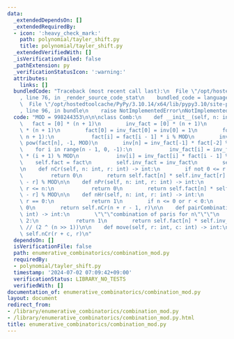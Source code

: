 ```yaml
---
data:
  _extendedDependsOn: []
  _extendedRequiredBy:
  - icon: ':heavy_check_mark:'
    path: polynomial/tayler_shift.py
    title: polynomial/tayler_shift.py
  _extendedVerifiedWith: []
  _isVerificationFailed: false
  _pathExtension: py
  _verificationStatusIcon: ':warning:'
  attributes:
    links: []
  bundledCode: "Traceback (most recent call last):\n  File \"/opt/hostedtoolcache/PyPy/3.10.14/x64/lib/pypy3.10/site-packages/onlinejudge_verify/documentation/build.py\"\
    , line 76, in _render_source_code_stat\n    bundled_code = language.bundle(\n\
    \  File \"/opt/hostedtoolcache/PyPy/3.10.14/x64/lib/pypy3.10/site-packages/onlinejudge_verify/languages/python.py\"\
    , line 96, in bundle\n    raise NotImplementedError\nNotImplementedError\n"
  code: "MOD = 998244353\n\n\nclass Comb:\n    def __init__(self, n: int):\n     \
    \   fact = [0] * (n + 1)\n        inv_fact = [0] * (n + 1)\n        inv = [0]\
    \ * (n + 1)\n        fact[0] = inv_fact[0] = inv[0] = 1\n        for i in range(1,\
    \ n + 1):\n            fact[i] = fact[i - 1] * i % MOD\n        inv_fact[n] =\
    \ pow(fact[n], -1, MOD)\n        inv[n] = inv_fact[-1] * fact[-2] % MOD\n    \
    \    for i in range(n - 1, 0, -1):\n            inv_fact[i] = inv_fact[i + 1]\
    \ * (i + 1) % MOD\n            inv[i] = inv_fact[i] * fact[i - 1] % MOD\n    \
    \    self.fact = fact\n        self.inv_fact = inv_fact\n        self.inv = inv\n\
    \n    def nCr(self, n: int, r: int) -> int:\n        if not 0 <= r <= n:\n   \
    \         return 0\n        return self.fact[n] * self.inv_fact[r] % MOD * self.inv_fact[n\
    \ - r] % MOD\n\n    def nPr(self, n: int, r: int) -> int:\n        if not 0 <=\
    \ r <= n:\n            return 0\n        return self.fact[n] * self.inv_fact[n\
    \ - r] % MOD\n\n    def nHr(self, n: int, r: int) -> int:\n        if n == 0 and\
    \ r == 0:\n            return 1\n        if n <= 0 or r < 0:\n            return\
    \ 0\n        return self.nCr(n + r - 1, r)\n\n    def pairCombination(self, n:\
    \ int) -> int:\n        \"\"\"combination of paris for n\"\"\"\n        if n %\
    \ 2:\n            return 1\n        return self.fact[n] * self.inv_fact[n >> 1]\
    \ // (2 ^ (n >> 1))\n\n    def move(self, r: int, c: int) -> int:\n        return\
    \ self.nCr(r + c, r)\n"
  dependsOn: []
  isVerificationFile: false
  path: enumerative_combinatorics/combination_mod.py
  requiredBy:
  - polynomial/tayler_shift.py
  timestamp: '2024-07-02 07:09:42+09:00'
  verificationStatus: LIBRARY_NO_TESTS
  verifiedWith: []
documentation_of: enumerative_combinatorics/combination_mod.py
layout: document
redirect_from:
- /library/enumerative_combinatorics/combination_mod.py
- /library/enumerative_combinatorics/combination_mod.py.html
title: enumerative_combinatorics/combination_mod.py
---
```

